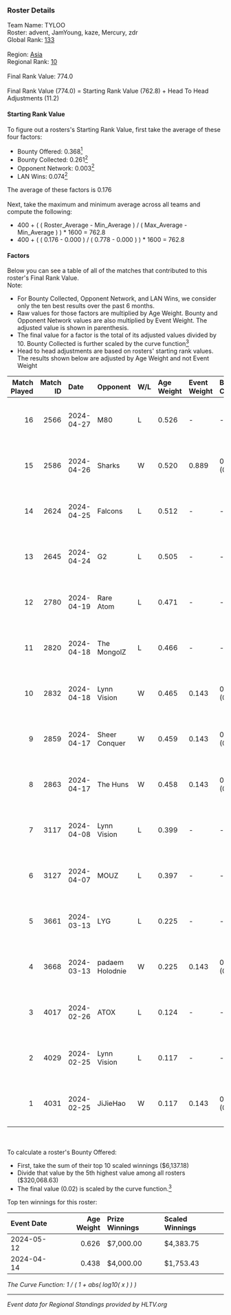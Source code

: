 ### Roster Details<br />
Team Name: TYLOO<br />
Roster: advent, JamYoung, kaze, Mercury, zdr<br />
Global Rank: [133](../standings_global.md)<br />
<br />
Region: [Asia]( ../standings_asia.md)<br />
Regional Rank: [10]( ../standings_asia.md)<br />
<br />
Final Rank Value:  774.0<br />
<br />
Final Rank Value (774.0) = Starting Rank Value (762.8) + Head To Head Adjustments (11.2)<br />

#### Starting Rank Value<br />
To figure out a rosters's Starting Rank Value, first take the average of these four factors:<br />
- Bounty Offered: 0.368[<sup>1</sup>](#table2)
- Bounty Collected: 0.261[<sup>2</sup>](#table1)
- Opponent Network: 0.003[<sup>2</sup>](#table1)
- LAN Wins: 0.074[<sup>2</sup>](#table1)

The average of these factors is 0.176<br />
<br />
Next, take the maximum and minimum average across all teams and compute the following:<br />
- 400 + ( ( Roster_Average - Min_Average ) / ( Max_Average - Min_Average ) ) * 1600 = 762.8
- 400 + ( ( 0.176 - 0.000 ) / ( 0.778 - 0.000 ) ) * 1600 = 762.8


#### Factors<br />
Below you can see a table of all of the matches that contributed to this roster's Final Rank Value.<br />
Note:<br />

- For Bounty Collected, Opponent Network, and LAN Wins, we consider only the ten best results over the past 6 months.
- Raw values for those factors are multiplied by Age Weight. Bounty and Opponent Network values are also multiplied by Event Weight. The adjusted value is shown in parenthesis.
- The final value for a factor is the total of its adjusted values divided by 10. Bounty Collected is further scaled by the curve function[<sup>3</sup>](#curveFunction)
- Head to head adjustments are based on rosters' starting rank values. The results shown below are adjusted by Age Weight and not Event Weight
<span id="table1"></span><br />


| Match Played | Match ID | Date       | Opponent        | W/L | Age Weight | Event Weight | Bounty Collected | Opponent Network | LAN Wins  | H2H Adj. | Roster                                  |
| -: | -: | :- | :- | :- | :- | :- | :- | :- | :- | -: | :- |
|           16 |     2566 | 2024-04-27 | M80             | L   | 0.526      | -            | -                | -                | -         |    -1.13 | advent, JamYoung, kaze, Mercury, zdr    |
|           15 |     2586 | 2024-04-26 | Sharks          | W   | 0.520      | 0.889        | 0.020 (0.009)    | 0.031 (0.014)    | 1 (0.520) |     8.12 | advent, JamYoung, kaze, Mercury, zdr    |
|           14 |     2624 | 2024-04-25 | Falcons         | L   | 0.512      | -            | -                | -                | -         |    -0.43 | advent, JamYoung, kaze, Mercury, zdr    |
|           13 |     2645 | 2024-04-24 | G2              | L   | 0.505      | -            | -                | -                | -         |    -0.02 | advent, JamYoung, kaze, Mercury, zdr    |
|           12 |     2780 | 2024-04-19 | Rare Atom       | L   | 0.471      | -            | -                | -                | -         |    -5.32 | advent, JamYoung, kaze, Mercury, zdr    |
|           11 |     2820 | 2024-04-18 | The MongolZ     | L   | 0.466      | -            | -                | -                | -         |    -0.03 | advent, JamYoung, kaze, Mercury, zdr    |
|           10 |     2832 | 2024-04-18 | Lynn Vision     | W   | 0.465      | 0.143        | 0.086 (0.006)    | 0.182 (0.012)    | 0 (0.000) |    12.35 | advent, JamYoung, kaze, Mercury, zdr    |
|            9 |     2859 | 2024-04-17 | Sheer Conquer   | W   | 0.459      | 0.143        | 0.000 (0.000)    | 0.018 (0.001)    | 0 (0.000) |     2.69 | advent, JamYoung, kaze, Mercury, zdr    |
|            8 |     2863 | 2024-04-17 | The Huns        | W   | 0.458      | 0.143        | 0.000 (0.000)    | 0.001 (0.000)    | 0 (0.000) |     1.72 | advent, JamYoung, kaze, Mercury, zdr    |
|            7 |     3117 | 2024-04-08 | Lynn Vision     | L   | 0.399      | -            | -                | -                | -         |    -1.90 | advent, JamYoung, kaze, Mercury, zdr    |
|            6 |     3127 | 2024-04-07 | MOUZ            | L   | 0.397      | -            | -                | -                | -         |    -0.03 | advent, JamYoung, kaze, Mercury, zdr    |
|            5 |     3661 | 2024-03-13 | LYG             | L   | 0.225      | -            | -                | -                | -         |    -4.08 | advent, JamYoung, lyrics3, Mercury, zdr |
|            4 |     3668 | 2024-03-13 | padaem Holodnie | W   | 0.225      | 0.143        | 0.000 (0.000)    | 0.000 (0.000)    | 0 (0.000) |     0.82 | advent, JamYoung, lyrics3, Mercury, zdr |
|            3 |     4017 | 2024-02-26 | ATOX            | L   | 0.124      | -            | -                | -                | -         |    -1.41 | advent, aumaN, JamYoung, kaze, Mercury  |
|            2 |     4029 | 2024-02-25 | Lynn Vision     | L   | 0.117      | -            | -                | -                | -         |    -0.60 | advent, aumaN, JamYoung, kaze, Mercury  |
|            1 |     4031 | 2024-02-25 | JiJieHao        | W   | 0.117      | 0.143        | 0.000 (0.000)    | 0.005 (0.000)    | 1 (0.117) |     0.44 | advent, aumaN, JamYoung, kaze, Mercury  |

<br />
<span id="table2"></span><br />
To calculate a roster's Bounty Offered:<br />

- First, take the sum of their top 10 scaled winnings ($6,137.18)
- Divide that value by the 5th highest value among all rosters ($320,068.63)
- The final value (0.02) is scaled by the curve function.[<sup>3</sup>](#curveFunction)

Top ten winnings for this roster:<br />

| Event Date | Age Weight | Prize Winnings | Scaled Winnings |
| :- | -: | :- | :- |
| 2024-05-12 |      0.626 | $7,000.00      | $4,383.75       |
| 2024-04-14 |      0.438 | $4,000.00      | $1,753.43       |


<span id="curveFunction"></span>_The Curve Function: 1 / ( 1 + abs( log10( x ) ) )_<br />

---
_Event data for Regional Standings provided by HLTV.org_<br />
